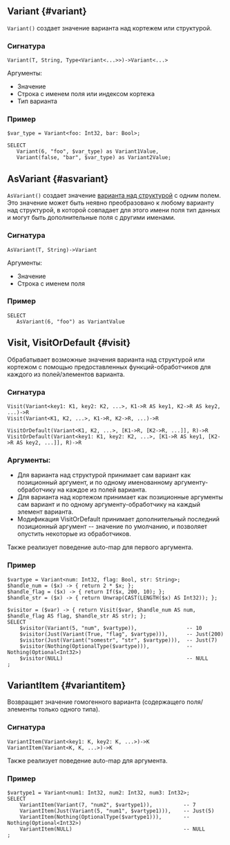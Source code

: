 ## Variant {#variant}

`Variant()` создает значение варианта над кортежем или структурой.

### Сигнатура

```yql
Variant(T, String, Type<Variant<...>>)->Variant<...>
```

Аргументы:

* Значение
* Строка с именем поля или индексом кортежа
* Тип варианта

### Пример

```yql
$var_type = Variant<foo: Int32, bar: Bool>;

SELECT
   Variant(6, "foo", $var_type) as Variant1Value,
   Variant(false, "bar", $var_type) as Variant2Value;
```

## AsVariant {#asvariant}

`AsVariant()` создает значение [варианта над структурой](../../../types/containers.md) с одним полем. Это значение может быть неявно преобразовано к любому варианту над структурой, в которой совпадает для этого имени поля тип данных и могут быть дополнительные поля с другими именами.

### Сигнатура

```yql
AsVariant(T, String)->Variant
```

Аргументы:

* Значение
* Строка с именем поля

### Пример

```yql
SELECT
   AsVariant(6, "foo") as VariantValue
```

## Visit, VisitOrDefault {#visit}

Обрабатывает возможные значения варианта над структурой или кортежом с помощью предоставленных функций-обработчиков для каждого из полей/элементов варианта.

### Сигнатура

```yql
Visit(Variant<key1: K1, key2: K2, ...>, K1->R AS key1, K2->R AS key2, ...)->R
Visit(Variant<K1, K2, ...>, K1->R, K2->R, ...)->R

VisitOrDefault(Variant<K1, K2, ...>, [K1->R, [K2->R, ...]], R)->R
VisitOrDefault(Variant<key1: K1, key2: K2, ...>, [K1->R AS key1, [K2->R AS key2, ...]], R)->R
```

### Аргументы:

* Для варианта над структурой принимает сам вариант как позиционный аргумент, и по одному именованному аргументу-обработчику на каждое из полей варианта.
* Для варианта над кортежом принимает как позиционные аргументы сам вариант и по одному аргументу-обработчику на каждый элемент варианта.
* Модификация VisitOrDefault принимает дополнительный последний позиционный аргумент -- значение по умолчанию, и позволяет опустить некоторые из обработчиков.

Также реализует поведение auto-map для первого аргумента.

### Пример

```yql
$vartype = Variant<num: Int32, flag: Bool, str: String>;
$handle_num = ($x) -> { return 2 * $x; };
$handle_flag = ($x) -> { return If($x, 200, 10); };
$handle_str = ($x) -> { return Unwrap(CAST(LENGTH($x) AS Int32)); };

$visitor = ($var) -> { return Visit($var, $handle_num AS num, $handle_flag AS flag, $handle_str AS str); };
SELECT
    $visitor(Variant(5, "num", $vartype)),                -- 10
    $visitor(Just(Variant(True, "flag", $vartype))),      -- Just(200)
    $visitor(Just(Variant("somestr", "str", $vartype))),  -- Just(7)
    $visitor(Nothing(OptionalType($vartype))),            -- Nothing(Optional<Int32>)
    $visitor(NULL)                                        -- NULL
;
```

## VariantItem {#variantitem}

Возвращает значение гомогенного варианта (содержащего поля/элементы только одного типа).

### Сигнатура

```yql
VariantItem(Variant<key1: K, key2: K, ...>)->K
VariantItem(Variant<K, K, ...>)->K
```
Также реализует поведение auto-map для аргумента.

### Пример

```yql
$vartype1 = Variant<num1: Int32, num2: Int32, num3: Int32>;
SELECT
    VariantItem(Variant(7, "num2", $vartype1)),          -- 7
    VariantItem(Just(Variant(5, "num1", $vartype1))),    -- Just(5)
    VariantItem(Nothing(OptionalType($vartype1))),       -- Nothing(Optional<Int32>)
    VariantItem(NULL)                                    -- NULL
;
```

